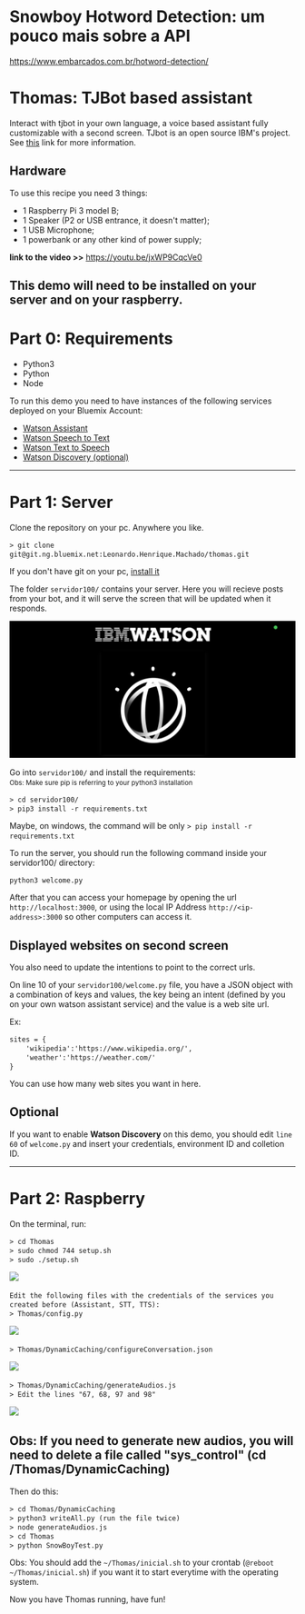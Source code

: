 # Snowboy Hotword Detection: um pouco mais sobre a API 
https://www.embarcados.com.br/hotword-detection/ 

# Thomas: TJBot based assistant

Interact with tjbot in your own language, a voice based assistant fully customizable with a second screen.
TJbot is an open source IBM's project. See <a href="https://github.com/ibmtjbot/tjbot">this</a> link for more information.

## Hardware
To use this recipe you need 3 things:
- 1 Raspberry Pi 3 model B;
- 1 Speaker (P2 or USB entrance, it doesn't matter);
- 1 USB Microphone;
- 1 powerbank or any other kind of power supply;

**link to the video >>**  https://youtu.be/jxWP9CqcVe0

## This demo will need to be installed on your server and on your raspberry.

# Part 0: Requirements

* Python3
* Python
* Node

To run this demo you need to have instances of the following services deployed on your Bluemix Account:

* <a href="https://cloud.ibm.com/docs/services/assistant?topic=assistant-getting-started#getting-started-tutorial">Watson Assistant</a>
* <a href="https://console.bluemix.net/docs/services/speech-to-text/getting-started.html#gettingStarted">Watson Speech to Text</a>
* <a href="https://console.bluemix.net/docs/services/text-to-speech/getting-started.html#gettingStarted">Watson Text to Speech</a>
* <a href="https://console.bluemix.net/docs/services/discovery/getting-started-tool.html">Watson Discovery (optional)</a>

---

# Part 1: Server
Clone the repository on your pc. Anywhere you like.

```
> git clone git@git.ng.bluemix.net:Leonardo.Henrique.Machado/thomas.git
```

If you don't have git on your pc, <a href="https://www.linode.com/docs/development/version-control/how-to-install-git-on-linux-mac-and-windows/">install it</a>

 The folder `servidor100/` contains your server. Here you will recieve posts from your bot, and it will serve the screen that will be updated when it responds.

<img src="images/thomass.png">

Go into `servidor100/` and install the requirements:
<br><small> Obs: Make sure pip is referring to your python3 installation</small>
```
> cd servidor100/
> pip3 install -r requirements.txt
```
Maybe, on windows, the command will be only 
````> pip install -r requirements.txt````

To run the server, you should run the following command inside your servidor100/ directory:
```
python3 welcome.py
```

After that you can access your homepage by opening the url ```http://localhost:3000```, or using the local IP Address ```http://<ip-address>:3000``` so other computers can access it.

## Displayed websites on second screen
You also need to update the intentions to point to the correct urls.

On line 10 of your ````servidor100/welcome.py```` file, you have a JSON object with a combination of keys and values, the key being an intent (defined by you on your own watson assistant service) and the value is a web site url.

Ex:
```
sites = {
    'wikipedia':'https://www.wikipedia.org/',
    'weather':'https://weather.com/'
}
```

You can use how many web sites you want in here.

## Optional
If you want to enable <b>Watson Discovery</b> on this demo, you should edit `line 60` of `welcome.py` and insert your credentials, environment ID and colletion ID.

---

# Part 2: Raspberry

On the terminal, run:
```
> cd Thomas
> sudo chmod 744 setup.sh
> sudo ./setup.sh
```
<img src="images/setup.png">

```
Edit the following files with the credentials of the services you created before (Assistant, STT, TTS):
> Thomas/config.py

```
 <img src="images/config.png">
 
```
> Thomas/DynamicCaching/configureConversation.json

```
<img src="images/configConversation.png">

```
> Thomas/DynamicCaching/generateAudios.js
> Edit the lines "67, 68, 97 and 98"
```
<img src="images/generateAudios.png">

## Obs: If you need to generate new audios, you will need to delete a file called "sys_control" (cd /Thomas/DynamicCaching)

Then do this:

```
> cd Thomas/DynamicCaching
> python3 writeAll.py (run the file twice)
> node generateAudios.js
> cd Thomas
> python SnowBoyTest.py
```

Obs: You should add the `~/Thomas/inicial.sh` to your crontab (````@reboot ~/Thomas/inicial.sh````) if you want it to start everytime with the operating system.

Now you have Thomas running, have fun!
